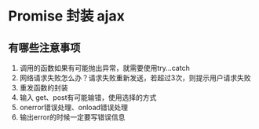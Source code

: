 # Promise 封装 ajax

## 有哪些注意事项
1. 调用的函数如果有可能抛出异常，就需要使用try...catch
2. 网络请求失败怎么办？请求失败重新发送，若超过3次，则提示用户请求失败
3. 重发函数的封装
4. 输入 get、post有可能输错，使用选择的方式
5. onerror错误处理、onload错误处理
6. 输出error的时候一定要写错误信息